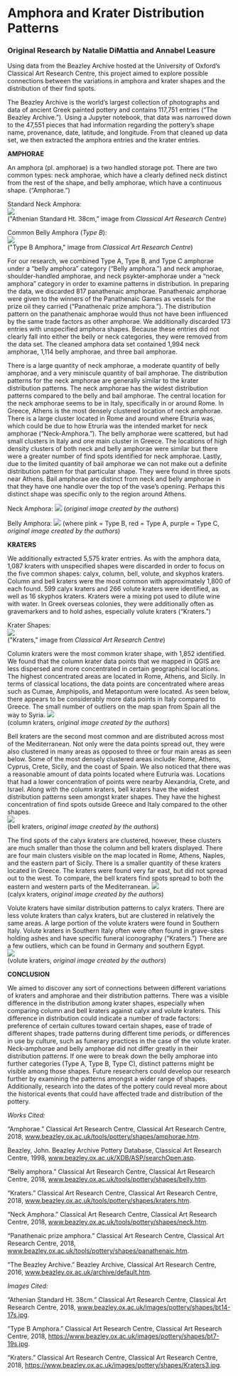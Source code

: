 # Amphora and Krater Distribution Patterns
### Original Research by Natalie DiMattia and Annabel Leasure

Using data from the Beazley Archive hosted at the University of Oxford’s Classical Art Research Centre, this project aimed to explore possible connections between the variations in amphora and krater shapes and the distribution of their find spots.

The Beazley Archive is the world’s largest collection of photographs and data of ancient Greek painted pottery and contains 117,751 entries (“The Beazley Archive.”). Using a Jupyter notebook, that data was narrowed down to the 47,551 pieces that had information regarding the pottery’s shape name, provenance, date, latitude, and longitude. From that cleaned up data set, we then extracted the amphora entries and the krater entries.

**AMPHORAE**

An amphora (pl. amphorae) is a two handled storage pot. There are two common types: neck amphorae, which have a clearly defined neck distinct from the rest of the shape, and belly amphorae, which have a continuous shape. (“Amphorae.”)

Standard Neck Amphora:  
<img src="https://www.beazley.ox.ac.uk/images/pottery/shapes/bt14-17s.jpg"/>   
("Athenian Standard Ht. 38cm,” image from *Classical Art Research Centre*)

Common Belly Amphora (*Type B*):  
<img src="https://www.beazley.ox.ac.uk/images/pottery/shapes/bt7-19s.jpg"/>   
("Type B Amphora," image from *Classical Art Research Centre*)

For our research, we combined Type A, Type B, and Type C amphorae under a “belly amphora” category (“Belly amphora.”) and neck amphorae, shoulder-handled amphorae, and neck psykter-amphorae under a “neck amphora” category in order to examine patterns in distribution. In preparing the data, we discarded 817 panathenaic amphorae. Panathenaic amphorae were given to the winners of the Panathenaic Games as vessels for the prize oil they carried (“Panathenaic prize amphora.”). The distribution pattern on the panathenaic amphorae would thus not have been influenced by the same trade factors as other amphorae. We additionally discarded 173 entries with unspecified amphora shapes. Because these entries did not clearly fall into either the belly or neck categories, they were removed from the data set. The cleaned amphora data set contained 1,994 neck amphorae, 1,114 belly amphorae, and three bail amphorae.

There is a large quantity of neck amphorae, a moderate quantity of belly amphorae, and a very miniscule quantity of bail amphorae. The distribution patterns for the neck amphorae are generally similar to the krater distribution patterns. The neck amphorae has the widest distribution patterns compared to the belly and bail amphorae. The central location for the neck amphorae seems to be in Italy, specifically in or around Rome. In Greece, Athens is the most densely clustered location of neck amphorae. There is a large cluster located in Rome and around where Etruria was, which could be due to how Etruria was the intended market for neck amphorae (“Neck-Amphora.”). The belly amphorae were scattered, but had small clusters in Italy and one main cluster in Greece. The locations of high density clusters of both neck and belly amphorae were similar but there were a greater number of find spots identified for neck amphorae. Lastly, due to the limited quantity of bail amphorae we can not make out a definite distribution pattern for that particular shape. They were found in three spots near Athens. Bail amphorae are distinct from neck and belly amphorae in that they have one handle over the top of the vase’s opening. Perhaps this distinct shape was specific only to the region around Athens.

Neck Amphora:
<img src="https://github.com/nadimattia/clas299/blob/master/beazley_finalproject/qgis_images/neck_amphoras_image.png?raw=true"/>
(*original image created by the authors*)

Belly Amphora:
<img src="https://github.com/nadimattia/clas299/blob/master/beazley_finalproject/qgis_images/belly_amphoras_image.png?raw=true"/>
(where pink = Type B, red = Type A, purple = Type C, *original image created by the authors*)

**KRATERS**

We additionally extracted 5,575 krater entries. As with the amphora data, 1,087 kraters with unspecified shapes were discarded in order to focus on the five common shapes: calyx, column, bell, volute, and skyphos kraters. Column and bell kraters were the most common with approximately 1,800 of each found. 599 calyx kraters and 266 volute kraters were identified, as well as 16 skyphos kraters. Kraters were a mixing pot used to dilute wine with water. In Greek overseas colonies, they were additionally often as gravemarkers and to hold ashes, especially volute kraters (“Kraters.”)

Krater Shapes:  
<img src="https://www.beazley.ox.ac.uk/images/pottery/shapes/Kraters3.jpg"/>  
("Kraters," image from *Classical Art Research Centre*)

Column kraters were the most common krater shape, with 1,852 identified. We found that the column krater data points that we mapped in QGIS are less dispersed and more concentrated in certain geographical locations. The highest concentrated areas are located in Rome, Athens, and Sicily. In terms of classical locations, the data points are concentrated where areas such as Cumae, Amphipolis, and Metapontum were located. As seen below, there appears to be considerably more data points in Italy compared to Greece. The small number of outliers on the map span from Spain all the way to Syria.
<img src="https://github.com/nadimattia/clas299/blob/master/beazley_finalproject/qgis_images/column_krater_image.png?raw=true"/>  
(column kraters, *original image created by the authors*)

Bell kraters are the second most common and are distributed across most of the Mediterranean. Not only were the data points spread out, they were also clustered in many areas as opposed to three or four main areas as seen below. Some of the most densely clustered areas include: Rome, Athens, Cyprus, Crete, Sicily, and the coast of Spain. We also noticed that there was a reasonable amount of data points located where Eutruria was. Locations that had a lower concentration of points were nearby Alexandria, Crete, and Israel. Along with the column kraters, bell kraters have the widest distribution patterns seen amongst krater shapes. They have the highest concentration of find spots outside Greece and Italy compared to the other shapes.  
<img src="https://github.com/nadimattia/clas299/blob/master/beazley_finalproject/qgis_images/bell_kraters_image.png?raw=true"/>  
(bell kraters, *original image created by the authors*)

The find spots of the calyx kraters are clustered, however, these clusters are much smaller than those the column and bell kraters displayed. There are four main clusters visible on the map located in Rome, Athens, Naples, and the eastern part of Sicily. There is a smaller quantity of these kraters located in Greece. The kraters were found very far east, but did not spread out to the west. To compare, the bell kraters find spots spread to both the eastern and western parts of the Mediterranean.
<img src="https://github.com/nadimattia/clas299/blob/master/beazley_finalproject/qgis_images/calyx_kraters_image.png?raw=true"/>  
(calyx kraters, *original image created by the authors*)

Volute kraters have similar distribution patterns to calyx kraters. There are less volute kraters than calyx kraters, but are clustered in relatively the same areas. A large portion of the volute kraters were found in Southern Italy. Volute kraters in Southern Italy often were often found in grave-sites holding ashes and have specific funeral iconography (“Kraters.”) There are a few outliers, which can be found in Germany and southern Egypt.  
<img src="https://github.com/nadimattia/clas299/blob/master/beazley_finalproject/qgis_images/volute_kraters_image.png?raw=true"/>  
(volute kraters, *original image created by the authors*)

**CONCLUSION**

We aimed to discover any sort of connections between different variations of kraters and amphorae and their distribution patterns. There was a visible difference in the distribution among krater shapes, especially when comparing column and bell kraters against calyx and volute kraters. This difference in distribution could indicate a number of trade factors: preference of certain cultures toward certain shapes, ease of trade of different shapes, trade patterns during different time periods, or differences in use by culture, such as funerary practices in the case of the volute krater. Neck-amphorae and belly amphorae did not differ greatly in their distribution patterns. If one were to break down the belly amphorae into further categories (Type A, Type B, Type C), distinct patterns might be visible among those shapes. Future researchers could develop our research further by examining the patterns amongst a wider range of shapes. Additionally, research into the dates of the pottery could reveal more about the historical events that could have affected trade and distribution of the pottery.

*Works Cited:*

“Amphorae.” Classical Art Research Centre, Classical Art Research Centre, 2018, www.beazley.ox.ac.uk/tools/pottery/shapes/amphorae.htm.

Beazley, John. Beazley Archive Pottery Database, Classical Art Research Centre, 1998, www.beazley.ox.ac.uk/XDB/ASP/searchOpen.asp.

“Belly amphora.” Classical Art Research Centre, Classical Art Research Centre, 2018, www.beazley.ox.ac.uk/tools/pottery/shapes/belly.htm.

“Kraters.” Classical Art Research Centre, Classical Art Research Centre, 2018, www.beazley.ox.ac.uk/tools/pottery/shapes/kraters.htm.

“Neck Amphora.” Classical Art Research Centre, Classical Art Research Centre, 2018, www.beazley.ox.ac.uk/tools/pottery/shapes/neck.htm.


“Panathenaic prize amphora.” Classical Art Research Centre, Classical Art Research Centre, 2018, www.beazley.ox.ac.uk/tools/pottery/shapes/panathenaic.htm.

“The Beazley Archive.” Beazley Archive, Classical Art Research Centre, 2016, www.beazley.ox.ac.uk/archive/default.htm.

*Images Cited:*

“Athenian Standard Ht. 38cm.” Classical Art Research Centre, Classical Art Research Centre, 2018, www.beazley.ox.ac.uk/images/pottery/shapes/bt14-17s.jpg.

“Type B Amphora.” Classical Art Research Centre, Classical Art Research Centre, 2018, https://www.beazley.ox.ac.uk/images/pottery/shapes/bt7-19s.jpg.

“Kraters.” Classical Art Research Centre, Classical Art Research Centre, 2018, https://www.beazley.ox.ac.uk/images/pottery/shapes/Kraters3.jpg.

